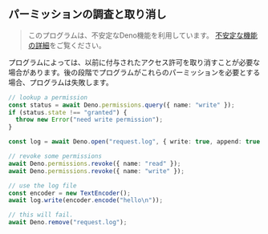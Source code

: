 ## パーミッションの調査と取り消し

> このプログラムは、不安定なDeno機能を利用しています。
> [不安定な機能の詳細](../runtime/stability.md)をご覧ください。

プログラムによっては、以前に付与されたアクセス許可を取り消すことが必要な場合があります。後の段階でプログラムがこれらのパーミッションを必要とする場合、プログラムは失敗します。

```ts
// lookup a permission
const status = await Deno.permissions.query({ name: "write" });
if (status.state !== "granted") {
  throw new Error("need write permission");
}

const log = await Deno.open("request.log", { write: true, append: true });

// revoke some permissions
await Deno.permissions.revoke({ name: "read" });
await Deno.permissions.revoke({ name: "write" });

// use the log file
const encoder = new TextEncoder();
await log.write(encoder.encode("hello\n"));

// this will fail.
await Deno.remove("request.log");
```
